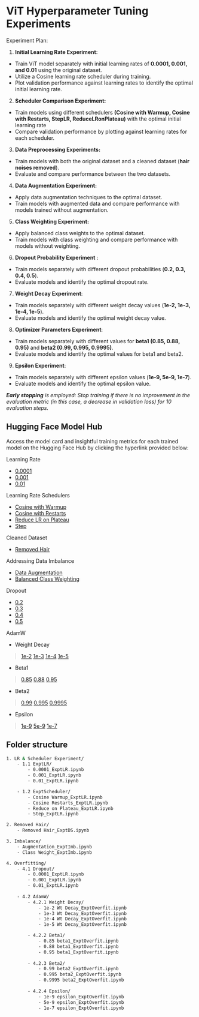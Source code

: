 
# ViT Hyperparameter Tuning Experiments


Experiment Plan:
1. **Initial Learning Rate Experiment:**
- Train ViT model separately with initial learning rates of **0.0001, 0.001, and 0.01** using the original dataset.
- Utilize a Cosine learning rate scheduler during training.
- Plot validation performance against learning rates to identify the optimal initial learning rate.

2. **Scheduler Comparison Experiment:** 
- Train models using different schedulers **(Cosine with Warmup, Cosine with Restarts, StepLR, ReduceLRonPlateau)** with the optimal initial learning rate
- Compare validation performance by plotting against learning rates for each scheduler.

3. **Data Preprocessing Experiments:**
- Train models with both the original dataset and a cleaned dataset (**hair noises removed**).
- Evaluate and compare performance between the two datasets.

4. **Data Augmentation Experiment:**
- Apply data augmentation techniques to the optimal dataset.
- Train models with augmented data and compare performance with models trained without augmentation.

5. **Class Weighting Experiment:**
- Apply balanced class weights to the optimal dataset.
- Train models with class weighting and compare performance with models without weighting.

6. **Dropout Probability Experiment** :
- Train models separately with different dropout probabilities (**0.2, 0.3, 0.4, 0.5**).
- Evaluate models and identify the optimal dropout rate.

7. **Weight Decay Experiment**:
- Train models separately with different weight decay values (**1e-2, 1e-3, 1e-4, 1e-5**).
- Evaluate models and identify the optimal weight decay value.

8. **Optimizer Parameters Experiment**:
- Train models separately with different values for **beta1 (0.85, 0.88, 0.95)** and **beta2 (0.99, 0.995, 0.9995)**.
- Evaluate models and identify the optimal values for beta1 and beta2.

9. **Epsilon Experiment**:
- Train models separately with different epsilon values (**1e-9, 5e-9, 1e-7**).
- Evaluate models and identify the optimal epsilon value.

***Early stopping** is employed: Stop training if there is no improvement in the evaluation metric (in this case, a decrease in validation loss) for 10 evaluation steps.*


## Hugging Face Model Hub
Access the model card and insightful training metrics for each trained model on the Hugging Face Hub by clicking the hyperlink provided below:

Learning Rate
- [0.0001](https://huggingface.co/sharren/vit-lr-0.0001/tree/main)
- [0.001](https://huggingface.co/sharren/vit-lr-0.001/tree/main)
- [0.01](https://huggingface.co/sharren/vit-lr-0.01/tree/main)

Learning Rate Schedulers
- [Cosine with Warmup](https://huggingface.co/sharren/vit-lr-cosine-warmup/tree/main)
- [Cosine with Restarts ](https://huggingface.co/sharren/vit-lr-cosine-restarts/tree/main)
- [Reduce LR on Plateau ](https://huggingface.co/sharren/vit-lr-reduce-plateau/tree/main)
- [Step](https://huggingface.co/sharren/vit-lr-step/tree/main)

Cleaned Dataset
- [Removed Hair](https://huggingface.co/sharren/vit-ds-processed)

Addressing Data Imbalance
- [Data Augmentation](https://huggingface.co/sharren/vit-augmentation)
- [Balanced Class Weighting](https://huggingface.co/sharren/vit-class-weight)

Dropout 
- [0.2](https://huggingface.co/sharren/vit-dropout-0.2)
- [0.3](https://huggingface.co/sharren/vit-dropout-0.3)
- [0.4](https://huggingface.co/sharren/vit-dropout-0.4)
-  [0.5](https://huggingface.co/sharren/vit-dropout-0.5)

AdamW
 - Weight Decay
> [1e-2](https://huggingface.co/sharren/vit-weight-decay-1e-2)
> [1e-3](https://huggingface.co/sharren/vit-weight-decay-1e-3)
> [1e-4](https://huggingface.co/sharren/vit-weight-decay-1e-4)
> [1e-5](https://huggingface.co/sharren/vit-weight-decay-1e-5)

 - Beta1
 > [0.85](https://huggingface.co/sharren/vit-beta1-0.85)
 >  [0.88](https://huggingface.co/sharren/vit-beta1-0.88)
 > [0.95](https://huggingface.co/sharren/vit-beta1-0.95)
 - Beta2
 > [0.99](https://huggingface.co/sharren/vit-beta2-0.99)
 > [0.995](https://huggingface.co/sharren/vit-beta2-0.995)
 >  [0.9995](https://huggingface.co/sharren/vit-beta2-0.9995)

 - Epsilon 
> [1e-9](https://huggingface.co/sharren/vit-epsilon-1e-9)
> [5e-9](https://huggingface.co/sharren/vit-epsilon-5e-9)
> [1e-7](https://huggingface.co/sharren/vit-epsilon-1e-7)

## Folder structure
```bash
1. LR & Scheduler Experiment/
    - 1.1 ExptLR/
        - 0.0001_ExptLR.ipynb
        - 0.001_ExptLR.ipynb
        - 0.01_ExptLR.ipynb

    - 1.2 ExptScheduler/
        - Cosine Warmup_ExptLR.ipynb
        - Cosine Restarts_ExptLR.ipynb
        - Reduce on Plateau_ExptLR.ipynb
        - Step_ExptLR.ipynb

2. Removed Hair/
    - Removed Hair_ExptDS.ipynb

3. Imbalance/
    - Augmentation_ExptImb.ipynb
    - Class Weight_ExptImb.ipynb

4. Overfitting/ 
    - 4.1 Dropout/
        - 0.0001_ExptLR.ipynb
        - 0.001_ExptLR.ipynb
        - 0.01_ExptLR.ipynb
    
    - 4.2 AdamW/
        - 4.2.1 Weight Decay/
            - 1e-2 Wt Decay_ExptOverfit.ipynb
	        - 1e-3 Wt Decay_ExptOverfit.ipynb
	        - 1e-4 Wt Decay_ExptOverfit.ipynb
	        - 1e-5 Wt Decay_ExptOverfit.ipynb

        - 4.2.2 Beta1/
            - 0.85 beta1_ExptOverfit.ipynb
	        - 0.88 beta1_ExptOverfit.ipynb
	        - 0.95 beta1_ExptOverfit.ipynb
	        
        - 4.2.3 Beta2/
            - 0.99 beta2_ExptOverfit.ipynb
	        - 0.995 beta2_ExptOverfit.ipynb
	        - 0.9995 beta2_ExptOverfit.ipynb
	        
        - 4.2.4 Epsilon/
            - 1e-9 epsilon_ExptOverfit.ipynb
	        - 5e-9 epsilon_ExptOverfit.ipynb
	        - 1e-7 epsilon_ExptOverfit.ipynb
```
